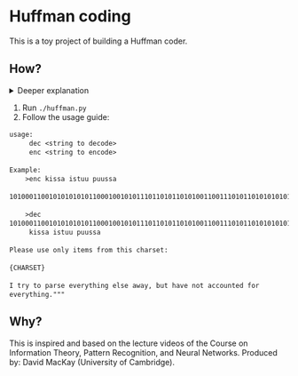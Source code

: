 # Huffman coding

This is a toy project of building a Huffman coder. 

## How?

<details>
<summary>Deeper explanation</summary>
We use the following propability distribution of letters:
```python
LETTERS = {
    " ":19.28,
    "a":5.75,
    "b":1.28,
    "c":2.63,
    "d":2.85,
    "e":9.13,
    "f":1.73,
    "g":1.33,
    "h":3.13,
    "i":5.99,
    "j":0.06,
    "k":0.84,
    "l":3.35,
    "m":2.35,
    "n":5.96,
    "o":6.89,
    "p":1.92,
    "q":0.08,
    "r":5.08,
    "s":5.67,
    "t":7.06,
    "u":3.34,
    "v":0.69,
    "w":1.19,
    "x":0.73,
    "y":1.64,
    "z":0.07
}
```
Any other character will be disregarded. This has entropy of `4.10944619015985` bits.

Using it results in this Huffman tree:
![image](tree.png)
which is used for creating the encodings for the characters.
</details>

1. Run `./huffman.py`
2. Follow the usage guide:
```
usage:
     dec <string to decode>
     enc <string to encode>

Example:
    >enc kissa istuu puussa
     10100011001010101010110001001010111011010110101001100111010110101010101010110

    >dec 10100011001010101010110001001010111011010110101001100111010110101010101010110
     kissa istuu puussa

Please use only items from this charset:

{CHARSET}

I try to parse everything else away, but have not accounted for everything."""
```

## Why?

This is inspired and based on the lecture videos of the Course on Information Theory, Pattern Recognition, and Neural Networks.
Produced by: David MacKay (University of Cambridge). 

